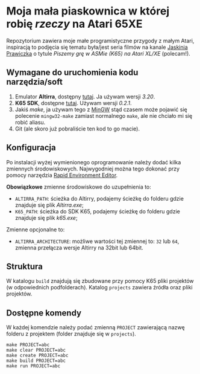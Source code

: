 # Moja mała piaskownica w której robię _rzeczy_ na Atari 65XE

Repozytorium zawiera moje małe programistyczne przygody z małym Atari, inspiracją to podjęcia się tematu była/jest seria filmów na kanale 
[Jaskinia Prawiczka](https://www.youtube.com/channel/UCfrQOlxLlNGRCekw4kaaTPA) o tytule _Piszemy grę w ASMie (K65) na Atari XL/XE_ (polecam!).

## Wymagane do uruchomienia kodu narzędzia/soft

1. Emulator **Altirra**, dostępny [tutaj](http://www.virtualdub.org/altirra.html). Ja używam wersji _3.20_.
2. **K65 SDK**, dostępne [tutaj](http://devkk.net/wiki/index.php/K65). Używam wersji _0.2.1_.
3. Jakiś _make_, ja używam tego z [MinGW](http://www.mingw.org/) stąd czasem może pojawić się polecenie `mingw32-make` zamiast normalnego `make`, ale nie chciało mi się robić aliasu.
4. Git (ale skoro już pobraliście ten kod to go macie).

## Konfiguracja

Po instalacji wyżej wymienionego oprogramowanie należy dodać kilka zmiennych środowiskowych. Najwygodniej można tego dokonać przy pomocy narzędzia 
[Rapid Environment Editor](https://www.rapidee.com/en/about).

**Obowiązkowe** zmienne środowiskowe do uzupełnienia to:
- `ALTIRRA_PATH`: ścieżka do Altirry, podajemy ścieżkę do folderu gdzie znajduje się plik _Altirra.exe_;
- `K65_PATH`: ścieżka do SDK K65, podajemy ścieżkę do folderu gdzie znajduje się plik _k65.exe_;

Zmienne opcjonalne to:
- `ALTIRRA_ARCHITECTURE`: możliwe wartości tej zmiennej to: `32` lub `64`, zmienna przełącza wersje Altirry na 32bit lub 64bit.

## Struktura

W katalogu `build` znajdują się zbudowane przy pomocy K65 pliki projektów (w odpowiednich podfolderach).
Katalog `projects` zawiera źródła oraz pliki projektów.

## Dostępne komendy

W każdej komendzie należy podać zmienną `PROJECT` zawierającą nazwę folderu z projektem (folder znajduje się w `projects`). 

```
make PROJECT=abc
make clear PROJECT=abc
make create PROJECT=abc
make build PROJECT=abc
make run PROJECT=abc
```
